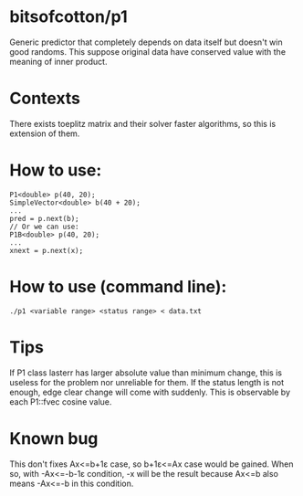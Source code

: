 # bitsofcotton/p1
Generic predictor that completely depends on data itself but doesn't win good randoms. This suppose original data have conserved value with the meaning of inner product.  

# Contexts
There exists toeplitz matrix and their solver faster algorithms, so this is extension of them.

# How to use:
    P1<double> p(40, 20);
    SimpleVector<double> b(40 + 20);
    ...
    pred = p.next(b);
    // Or we can use:
    P1B<double> p(40, 20);
    ...
    xnext = p.next(x);

# How to use (command line):
    ./p1 <variable range> <status range> < data.txt

# Tips
If P1 class lasterr has larger absolute value than minimum change, this is useless for the problem nor unreliable for them.
If the status length is not enough, edge clear change will come with suddenly. This is observable by each P1::fvec cosine value.  

# Known bug
This don't fixes Ax<=b+1&epsilon; case, so b+1&epsilon;<=Ax case would be gained. When so, with -Ax<=-b-1&epsilon; condition, -x will be the result because Ax<=b also means -Ax<=-b in this condition.
